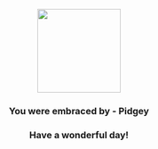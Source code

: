 <p align="center">
    <img src="https://raw.githubusercontent.com/PokeAPI/sprites/master/sprites/pokemon/16.png" width="150" height="150">
</p>
<h3 align="center">You were embraced by - <b>Pidgey</b></h3>
<h3 align="center">Have a wonderful day!</h3>
